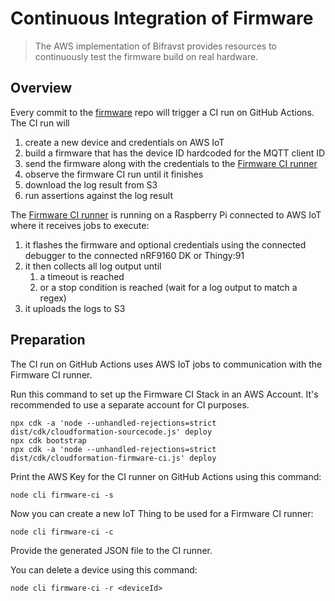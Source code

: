 # Continuous Integration of Firmware

> The AWS implementation of Bifravst provides resources to continuously test the
> firmware build on real hardware.

## Overview

Every commit to the [firmware](https://github.com/bifravst/firmware) repo will
trigger a CI run on GitHub Actions. The CI run will

1. create a new device and credentials on AWS IoT
1. build a firmware that has the device ID hardcoded for the MQTT client ID
1. send the firmware along with the credentials to the
   [Firmware CI runner](https://github.com/bifravst/firmware-ci)
1. observe the firmware CI run until it finishes
1. download the log result from S3
1. run assertions against the log result

The [Firmware CI runner](https://github.com/bifravst/firmware-ci) is running on
a Raspberry Pi connected to AWS IoT where it receives jobs to execute:

1. it flashes the firmware and optional credentials using the connected debugger
   to the connected nRF9160 DK or Thingy:91
1. it then collects all log output until
   1. a timeout is reached
   1. or a stop condition is reached (wait for a log output to match a regex)
1. it uploads the logs to S3

## Preparation

The CI run on GitHub Actions uses AWS IoT jobs to communication with the
Firmware CI runner.

Run this command to set up the Firmware CI Stack in an AWS Account. It's
recommended to use a separate account for CI purposes.

    npx cdk -a 'node --unhandled-rejections=strict dist/cdk/cloudformation-sourcecode.js' deploy
    npx cdk bootstrap
    npx cdk -a 'node --unhandled-rejections=strict dist/cdk/cloudformation-firmware-ci.js' deploy

Print the AWS Key for the CI runner on GitHub Actions using this command:

    node cli firmware-ci -s

Now you can create a new IoT Thing to be used for a Firmware CI runner:

    node cli firmware-ci -c

Provide the generated JSON file to the CI runner.

You can delete a device using this command:

    node cli firmware-ci -r <deviceId>
